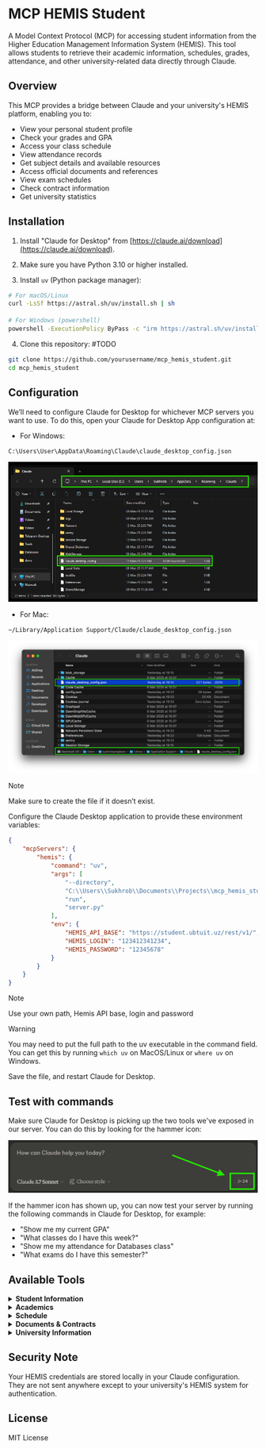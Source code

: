 # MCP HEMIS Student

A Model Context Protocol (MCP) for accessing student information from the Higher Education Management Information System (HEMIS). This tool allows students to retrieve their academic information, schedules, grades, attendance, and other university-related data directly through Claude.

## Overview

This MCP provides a bridge between Claude and your university's HEMIS platform, enabling you to:
- View your personal student profile
- Check your grades and GPA
- Access your class schedule
- View attendance records
- Get subject details and available resources
- Access official documents and references
- View exam schedules
- Check contract information
- Get university statistics

## Installation

1. Install "Claude for Desktop" from [https://claude.ai/download](https://claude.ai/download).

2. Make sure you have Python 3.10 or higher installed.

3. Install `uv` (Python package manager):
```sh
# For macOS/Linux
curl -LsSf https://astral.sh/uv/install.sh | sh

# For Windows (powershell)
powershell -ExecutionPolicy ByPass -c "irm https://astral.sh/uv/install.ps1 | iex"
```

4. Clone this repository: #TODO
```sh
git clone https://github.com/yourusername/mcp_hemis_student.git
cd mcp_hemis_student
```

## Configuration

We’ll need to configure Claude for Desktop for whichever MCP servers you want to use. To do this, open your Claude for Desktop App configuration at:
- For Windows:
```
C:\Users\User\AppData\Roaming\Claude\claude_desktop_config.json
```
![Configuration Path](img/image.png)


- For Mac:
```
~/Library/Application Support/Claude/claude_desktop_config.json
```

![Configuration Path](img/image_mac.png)

> [!NOTE]
> Make sure to create the file if it doesn’t exist.

Configure the Claude Desktop application to provide these environment variables:

```json
{
    "mcpServers": {
        "hemis": {
            "command": "uv",
            "args": [
                "--directory",
                "C:\\Users\\Sukhrob\\Documents\\Projects\\mcp_hemis_student",
                "run",
                "server.py"
            ],
            "env": {
                "HEMIS_API_BASE": "https://student.ubtuit.uz/rest/v1/",
                "HEMIS_LOGIN": "123412341234",
                "HEMIS_PASSWORD": "12345678"
            }
        }
    }
}
```

> [!NOTE]
> Use your own path, Hemis API base, login and password

> [!WARNING]
> You may need to put the full path to the uv executable in the command field. You can get this by running `which uv` on MacOS/Linux or `where uv` on Windows.

Save the file, and restart Claude for Desktop.

## Test with commands

Make sure Claude for Desktop is picking up the two tools we've exposed in our server. You can do this by looking for the hammer icon:

![hammer](img/image1.png)

If the hammer icon has shown up, you can now test your server by running the following commands in Claude for Desktop, for example:
- "Show me my current GPA"
- "What classes do I have this week?"
- "Show me my attendance for Databases class"
- "What exams do I have this semester?"


## Available Tools

<details>
  <summary><b>Student Information</b></summary>
  
  - `get_student_profile()` - Get your personal and academic information
  - `get_student_gpa_list()` - Get your GPA information across academic years
  - `get_student_semesters()` - Get your semester information
</details>

<details>
  <summary><b>Academics</b></summary>
  
  - `get_student_subjects(semester)` - Get subjects and grades for a specific semester
  - `get_student_subjects_list(semester)` - Get subjects list without grades
  - `get_subject_details(subject, semester)` - Get detailed information about a specific subject
  - `get_student_attendance(subject, semester)` - Get attendance records for a specific subject
  - `get_student_performance(subject, semester)` - Get performance and task information
  - `get_student_resources(subject, semester)` - Get electronic resources for a subject
  - `get_student_task_list(semester)` - Get your list of tasks/assignments
  - `get_student_exams(semester)` - Get your exam schedule
</details>

<details>
  <summary><b>Schedule</b></summary>
  
  - `get_student_schedule(semester, week)` - Get your class schedule
</details>

<details>
  <summary><b>Documents & Contracts</b></summary>
  
  - `get_student_contract()` - Get your contract information for the current academic year
  - `get_student_contract_list()` - Get your list of contracts for all academic years
  - `get_student_documents()` - Get your official documents
  - `get_all_student_documents()` - Get all your official documents
  - `get_student_references()` - Get your official student references/certificates
  - `generate_student_reference()` - Generate a new student reference
  - `get_student_decrees()` - Get official orders/decrees related to you
</details>

<details>
  <summary><b>University Information</b></summary>
  
  - `get_employee_statistics()` - Get statistics about university employees
  - `get_university_structure()` - Get statistics about university structure
  - `get_student_statistics()` - Get statistics about university students
  - `get_universities()` - Get a list of universities using HEMIS system
  - `get_university_profile()` - Get profile information about university
</details>

## Security Note

Your HEMIS credentials are stored locally in your Claude configuration. They are not sent anywhere except to your university's HEMIS system for authentication.

## License

MIT License